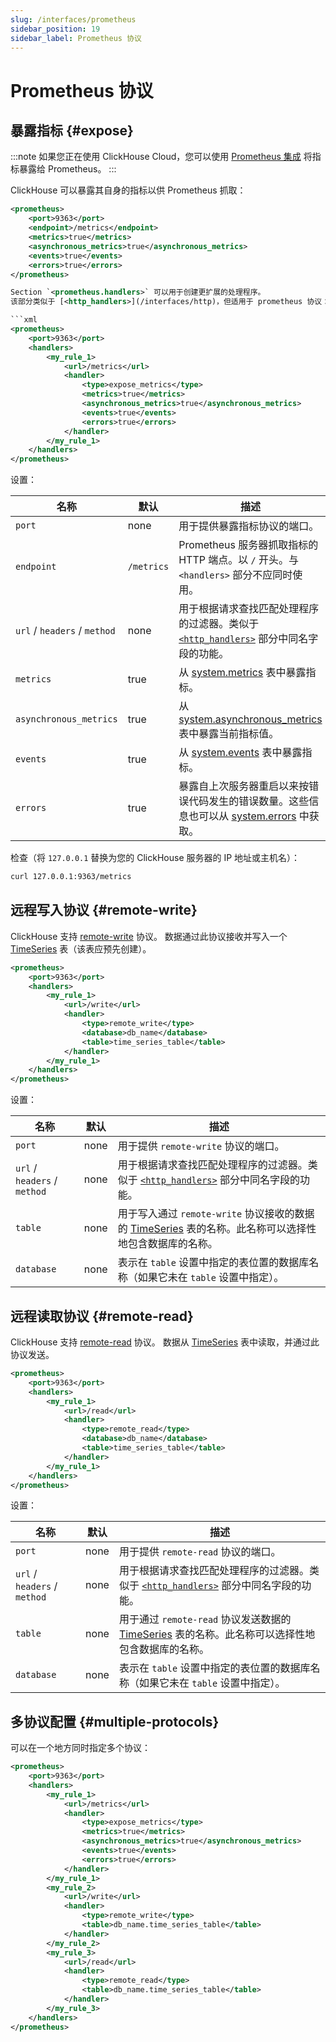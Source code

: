 ```yaml
---
slug: /interfaces/prometheus
sidebar_position: 19
sidebar_label: Prometheus 协议
---
```



# Prometheus 协议

## 暴露指标 {#expose}

:::note
如果您正在使用 ClickHouse Cloud，您可以使用 [Prometheus 集成](/integrations/prometheus) 将指标暴露给 Prometheus。
:::

ClickHouse 可以暴露其自身的指标以供 Prometheus 抓取：

```xml
<prometheus>
    <port>9363</port>
    <endpoint>/metrics</endpoint>
    <metrics>true</metrics>
    <asynchronous_metrics>true</asynchronous_metrics>
    <events>true</events>
    <errors>true</errors>
</prometheus>

Section `<prometheus.handlers>` 可以用于创建更扩展的处理程序。
该部分类似于 [<http_handlers>](/interfaces/http)，但适用于 prometheus 协议：

```xml
<prometheus>
    <port>9363</port>
    <handlers>
        <my_rule_1>
            <url>/metrics</url>
            <handler>
                <type>expose_metrics</type>
                <metrics>true</metrics>
                <asynchronous_metrics>true</asynchronous_metrics>
                <events>true</events>
                <errors>true</errors>
            </handler>
        </my_rule_1>
    </handlers>
</prometheus>
```

设置：

| 名称                          | 默认       | 描述                                                                                                                                                                                         |
|------------------------------|------------|----------------------------------------------------------------------------------------------------------------------------------------------------------------------------------------------|
| `port`                       | none       | 用于提供暴露指标协议的端口。                                                                                                                                                              |
| `endpoint`                   | `/metrics` | Prometheus 服务器抓取指标的 HTTP 端点。以 `/` 开头。与 `<handlers>` 部分不应同时使用。                                                                                                   |
| `url` / `headers` / `method` | none       | 用于根据请求查找匹配处理程序的过滤器。类似于 [`<http_handlers>`](/interfaces/http) 部分中同名字段的功能。                                                                                |
| `metrics`                    | true       | 从 [system.metrics](/operations/system-tables/metrics) 表中暴露指标。                                                                                                                    |
| `asynchronous_metrics`       | true       | 从 [system.asynchronous_metrics](/operations/system-tables/asynchronous_metrics) 表中暴露当前指标值。                                                                                       |
| `events`                     | true       | 从 [system.events](/operations/system-tables/events) 表中暴露指标。                                                                                                                        |
| `errors`                     | true       | 暴露自上次服务器重启以来按错误代码发生的错误数量。这些信息也可以从 [system.errors](/operations/system-tables/errors) 中获取。                                                            |

检查（将 `127.0.0.1` 替换为您的 ClickHouse 服务器的 IP 地址或主机名）：
```bash
curl 127.0.0.1:9363/metrics
```

## 远程写入协议 {#remote-write}

ClickHouse 支持 [remote-write](https://prometheus.io/docs/specs/remote_write_spec/) 协议。
数据通过此协议接收并写入一个 [TimeSeries](/engines/table-engines/special/time_series) 表（该表应预先创建）。

```xml
<prometheus>
    <port>9363</port>
    <handlers>
        <my_rule_1>
            <url>/write</url>
            <handler>
                <type>remote_write</type>
                <database>db_name</database>
                <table>time_series_table</table>
            </handler>
        </my_rule_1>
    </handlers>
</prometheus>
```

设置：

| 名称                          | 默认      | 描述                                                                                                                                                                                           |
|------------------------------|-----------|-----------------------------------------------------------------------------------------------------------------------------------------------------------------------------------------------|
| `port`                       | none      | 用于提供 `remote-write` 协议的端口。                                                                                                                                                          |
| `url` / `headers` / `method` | none      | 用于根据请求查找匹配处理程序的过滤器。类似于 [`<http_handlers>`](/interfaces/http) 部分中同名字段的功能。                                                                                  |
| `table`                      | none      | 用于写入通过 `remote-write` 协议接收的数据的 [TimeSeries](/engines/table-engines/special/time_series) 表的名称。此名称可以选择性地包含数据库的名称。                                       |
| `database`                   | none      | 表示在 `table` 设置中指定的表位置的数据库名称（如果它未在 `table` 设置中指定）。                                                                                                           |

## 远程读取协议 {#remote-read}

ClickHouse 支持 [remote-read](https://prometheus.io/docs/prometheus/latest/querying/remote_read_api/) 协议。
数据从 [TimeSeries](/engines/table-engines/special/time_series) 表中读取，并通过此协议发送。

```xml
<prometheus>
    <port>9363</port>
    <handlers>
        <my_rule_1>
            <url>/read</url>
            <handler>
                <type>remote_read</type>
                <database>db_name</database>
                <table>time_series_table</table>
            </handler>
        </my_rule_1>
    </handlers>
</prometheus>
```

设置：

| 名称                          | 默认      | 描述                                                                                                                                                                                           |
|------------------------------|-----------|-----------------------------------------------------------------------------------------------------------------------------------------------------------------------------------------------|
| `port`                       | none      | 用于提供 `remote-read` 协议的端口。                                                                                                                                                          |
| `url` / `headers` / `method` | none      | 用于根据请求查找匹配处理程序的过滤器。类似于 [`<http_handlers>`](/interfaces/http) 部分中同名字段的功能。                                                                                  |
| `table`                      | none      | 用于通过 `remote-read` 协议发送数据的 [TimeSeries](/engines/table-engines/special/time_series) 表的名称。此名称可以选择性地包含数据库的名称。                                           |
| `database`                   | none      | 表示在 `table` 设置中指定的表位置的数据库名称（如果它未在 `table` 设置中指定）。                                                                                                           |

## 多协议配置 {#multiple-protocols}

可以在一个地方同时指定多个协议：

```xml
<prometheus>
    <port>9363</port>
    <handlers>
        <my_rule_1>
            <url>/metrics</url>
            <handler>
                <type>expose_metrics</type>
                <metrics>true</metrics>
                <asynchronous_metrics>true</asynchronous_metrics>
                <events>true</events>
                <errors>true</errors>
            </handler>
        </my_rule_1>
        <my_rule_2>
            <url>/write</url>
            <handler>
                <type>remote_write</type>
                <table>db_name.time_series_table</table>
            </handler>
        </my_rule_2>
        <my_rule_3>
            <url>/read</url>
            <handler>
                <type>remote_read</type>
                <table>db_name.time_series_table</table>
            </handler>
        </my_rule_3>
    </handlers>
</prometheus>
```

